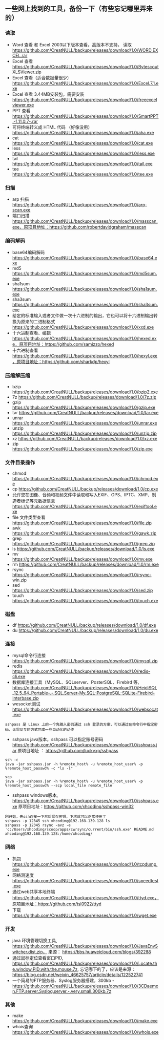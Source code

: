 ## 一些网上找到的工具，备份一下（有些忘记哪里弄来的）

### 读取
- Word  查看 和 Excel 2003以下版本查看，高版本不支持。 读取 https://github.com/CreatNULL/backup/releases/download/1.0/WORD.EXCEL.rar
- Excel 查看 https://github.com/CreatNULL/backup/releases/download/1.0/BytescoutXLSViewer.zip
- Excel 查看（适合数据量很少） https://github.com/CreatNULL/backup/releases/download/1.0/Excel.7.1.exe
- Excel 查看 3.44MB安装包，需要安装 https://github.com/CreatNULL/backup/releases/download/1.0/freeexcelviewer.exe
- PPT 查看 https://github.com/CreatNULL/backup/releases/download/1.0/SmartPPT.-1.11.0.7-.rar
- 可将终端转义成 HTML 代码 （好像没用） https://github.com/CreatNULL/backup/releases/download/1.0/aha.exe
- cat https://github.com/CreatNULL/backup/releases/download/1.0/cat.exe
- less https://github.com/CreatNULL/backup/releases/download/1.0/less.exe
- tail https://github.com/CreatNULL/backup/releases/download/1.0/tail.exe
- tee https://github.com/CreatNULL/backup/releases/download/1.0/tee.exe
  
### 扫描
- arp 扫描 https://github.com/CreatNULL/backup/releases/download/1.0/arp-scan.exe
- 端口扫描 https://github.com/CreatNULL/backup/releases/download/1.0/masscan.exe，原项目地址：https://github.com/robertdavidgraham/masscan

### 编码解码
- base64编码解码 https://github.com/CreatNULL/backup/releases/download/1.0/base64.exe
- md5 https://github.com/CreatNULL/backup/releases/download/1.0/md5sum.exe
- sha1sum https://github.com/CreatNULL/backup/releases/download/1.0/sha1sum.exe
- sha3sum https://github.com/CreatNULL/backup/releases/download/1.0/sha3sum.exe
- 给定的标准输入或者文件做一次十六进制的输出，它也可以将十六进制输出转换为原来的二进制格式 https://github.com/CreatNULL/backup/releases/download/1.0/xxd.exe
- 十六进制查看、编辑 https://github.com/CreatNULL/backup/releases/download/1.0/hexed.exe，原项目地址：https://github.com/samizzo/hexed
- 十六进制查看 https://github.com/CreatNULL/backup/releases/download/1.0/hexyl.exe，原项目地址：https://github.com/sharkdp/hexyl

### 压缩解压缩
- bzip https://github.com/CreatNULL/backup/releases/download/1.0/bzip2.exe
- 7z https://github.com/CreatNULL/backup/releases/download/1.0/7z.zip
- gzip https://github.com/CreatNULL/backup/releases/download/1.0/gzip.exe
- tar https://github.com/CreatNULL/backup/releases/download/1.0/tar.exe
- unrar https://github.com/CreatNULL/backup/releases/download/1.0/unrar.exe
- unzip https://github.com/CreatNULL/backup/releases/download/1.0/unzip.zip
- xz https://github.com/CreatNULL/backup/releases/download/1.0/xz.exe  
- zip https://github.com/CreatNULL/backup/releases/download/1.0/zip.exe

### 文件目录操作
- chmod https://github.com/CreatNULL/backup/releases/download/1.0/chmod.exe
- cp https://github.com/CreatNULL/backup/releases/download/1.0/cp.exe
- 允许您在图像、音频和视频文件中读取和写入EXIF、GPS、IPTC、XMP、制造者标记等元数据信息 https://github.com/CreatNULL/backup/releases/download/1.0/exiftool.exe
- file 文件类型查看 https://github.com/CreatNULL/backup/releases/download/1.0/file.zip
- awk https://github.com/CreatNULL/backup/releases/download/1.0/gawk.zip
- grep https://github.com/CreatNULL/backup/releases/download/1.0/grep.zip
- ls https://github.com/CreatNULL/backup/releases/download/1.0/ls.exe
- mv https://github.com/CreatNULL/backup/releases/download/1.0/mv.exe
- rm https://github.com/CreatNULL/backup/releases/download/1.0/rm.exe
- rsync https://github.com/CreatNULL/backup/releases/download/1.0/rsync-win.zip
- sed https://github.com/CreatNULL/backup/releases/download/1.0/sed.zip
- touch https://github.com/CreatNULL/backup/releases/download/1.0/touch.exe
  
### 磁盘
- df https://github.com/CreatNULL/backup/releases/download/1.0/df.exe
- du https://github.com/CreatNULL/backup/releases/download/1.0/du.exe

### 连接
- mysql命令行连接   https://github.com/CreatNULL/backup/releases/download/1.0/mysql.zip
- redis https://github.com/CreatNULL/backup/releases/download/1.0/redis-cli.exe
- 数据库连接工具（MySQL、SQLserver、PosterSQL、Firebird 等，https://github.com/CreatNULL/backup/releases/download/1.0/HeidiSQL_12.5_64_Portable-.-.SQL.Server-My.SQL-PostgreSQL-SQLite-Firebird-Interbase.zip
- wesocket测试 https://github.com/CreatNULL/backup/releases/download/1.0/websocat.exe
```
sshpass 是 Linux 上的一个免输入密码通过 ssh 登录的方案，可以通过在命令行中指定密码，无需交互的方式完成一些自动化的动作
```
- sshpass java版本，sshpass 可以指定账号密码 https://github.com/CreatNULL/backup/releases/download/1.0/sshpass.jar 原项目地址 ： https://github.com/luckyxp/sshpass
```
ssh -c
java -jar sshpass.jar -h %remote_host% -u %remote_host_user% -p %remote_host_passwd% -c "ls -l"

scp
java -jar sshpass.jar -h %remote_host% -u %remote_host_user% -p %remote_host_passwd% --scp local_file remote_file
```
- sshpass windows版本, https://github.com/CreatNULL/backup/releases/download/1.0/sshpass.exe 原项目地址：https://github.com/xhcoding/sshpass-win32
```
刚开始，先ssh连接一下然后保存密钥，下次就可以正常使用了
sshpass -p 12345 ssh xhcoding@192.168.139.128 ls
sshpass -p 12345 rsync -avz -e 'c:/Users/xhcoding/scoop/apps/cwrsync/current/bin/ssh.exe' README.md xhcoding@192.168.139.128:/home/xhcoding/
```

### 网络
- 抓包 https://github.com/CreatNULL/backup/releases/download/1.0/tcpdump.exe
- 网络测速度 https://github.com/CreatNULL/backup/releases/download/1.0/speedtest.exe
- 通过web共享本地终端 https://github.com/CreatNULL/backup/releases/download/1.0/ttyd.exe，原项目地址：https://github.com/tsl0922/ttyd
- 下载 https://github.com/CreatNULL/backup/releases/download/1.0/wget.exe

### 开发
- java 环境管理切换工具, https://github.com/CreatNULL/backup/releases/download/1.0/JavaEnvSwitcher.dist.zip， 来源： https://bbs.huaweicloud.com/blogs/392288
- 通过鼠标定位查看窗口PID, https://github.com/CreatNULL/backup/releases/download/1.0/Locate.the.window.PID.with.the.mouse.7z, 忘记哪下的了，应该是来源：https://blog.csdn.net/weixin_46625757/article/details/122522741
- 一个简易的FTP服务器、Syslog服务器搭建，300kb -https://github.com/CreatNULL/backup/releases/download/1.0/3CDaemon.FTP.server.Syslog.server.-.very.small.300kb.7z


### 其他
- make https://github.com/CreatNULL/backup/releases/download/1.0/make.exe
- whois查询 https://github.com/CreatNULL/backup/releases/download/1.0/whois.exe
